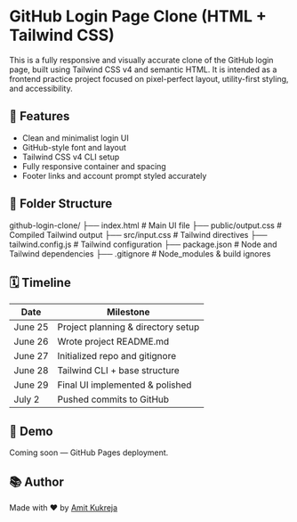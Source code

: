 # GitHub Login Page Clone (HTML + Tailwind CSS)

This is a fully responsive and visually accurate clone of the GitHub login page, built using Tailwind CSS v4 and semantic HTML. It is intended as a frontend practice project focused on pixel-perfect layout, utility-first styling, and accessibility.

## 🔧 Features

- Clean and minimalist login UI
- GitHub-style font and layout
- Tailwind CSS v4 CLI setup
- Fully responsive container and spacing
- Footer links and account prompt styled accurately

## 📁 Folder Structure
github-login-clone/
├── index.html              # Main UI file
├── public/output.css       # Compiled Tailwind output
├── src/input.css           # Tailwind directives
├── tailwind.config.js      # Tailwind configuration
├── package.json            # Node and Tailwind dependencies
├── .gitignore              # Node_modules & build ignores

## 🗓️ Timeline

| Date       | Milestone                           |
|------------|-------------------------------------|
| June 25    | Project planning & directory setup  |
| June 26    | Wrote project README.md             |
| June 27    | Initialized repo and gitignore      |
| June 28    | Tailwind CLI + base structure       |
| June 29    | Final UI implemented & polished     |
| July 2     | Pushed commits to GitHub            |

## 🚀 Demo

Coming soon — GitHub Pages deployment.

## 📚 Author

Made with ❤️ by [Amit Kukreja](https://github.com/amitkukrejadev)  